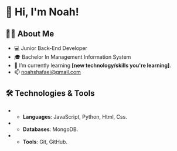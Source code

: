 # 👋 Hi, I'm Noah!

## 👨‍💻 About Me
- 💻 Junior Back-End Developer
- 🎓 Bachelor In Management Information System
- 🌱 I’m currently learning **[new technology/skills you're learning]**.
- 📫 noahshafaei@gmail.com

## 🛠️ Technologies & Tools
- - **Languages**: JavaScript, Python, Html, Css.
- - **Databases**: MongoDB.
- - **Tools**: Git, GitHub.
